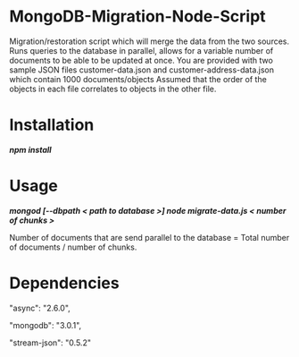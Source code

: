 # MongoDB-Migration-Node-Script

Migration/restoration script which will merge the data from the two sources.  
Runs queries to the database in parallel, allows for a variable number of documents to be able to be updated at once.
You are provided with two sample JSON files customer-data.json and customer-address-data.json which contain 1000 documents/objects 
Assumed that the order of the objects in each file correlates to objects in the other file.

# Installation

<strong><i>npm install</i></strong>

# Usage

<strong><i>mongod [--dbpath < path to database >] </i></strong>
<strong><i>node migrate-data.js < number of chunks ></i></strong>

Number of documents that are send parallel to the database = Total number of documents / number of chunks.

# Dependencies

<p>"async": "2.6.0",</p>
<p>"mongodb": "3.0.1",</p>
<p>"stream-json": "0.5.2"</p>
